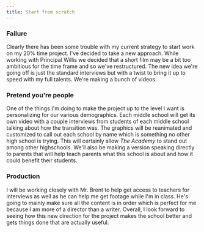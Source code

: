 ```yaml
---
title: Start from scratch
---
```


### Failure
Clearly there has been some trouble with my current strategy to start work on my 20% time project. I've decided to take a new approach. While working with Principal Willis we decided that a short film may be a bit too ambitious for the time frame and so we've restructured. The new idea we're going off is just the standard interviews but with a twist to bring it up to speed with my full talents. We're making a bunch of videos.

### Pretend you're people
One of the things I'm doing to make the project up to the level I want is personalizing for our various demographics. Each middle school will get its own video with a couple interviews from students of each middle school talking about how the transition was. The graphics will be reanimated and customized to call out each school by name which is something no other high school is trying. This will certainly allow *The Academy* to stand out among other highschools. We'll also be making a version speaking directly to parents that will help teach parents what this school is about and how it could benefit their students.

### Production
I will be working closely with Mr. Brent to help get access to teachers for interviews as well as he can help me get footage while I'm in class. He's going to mainly make sure all the content is in order which is perfect for me because I am more of a director than a writer. Overall, I look forward to seeing how this new direction for the project makes the school better and gets things done that are actually useful.
